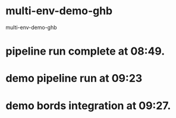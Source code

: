 # multi-env-demo-ghb
multi-env-demo-ghb
# pipeline run complete at 08:49.
# demo pipeline run at 09:23
# demo bords integration at 09:27.